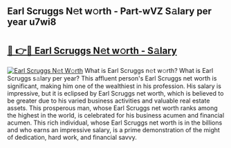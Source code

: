 ## Earl Scruggs N𝚎t w𝚘rth - Part-wVZ S𝚊lary per year u7wi8

# <h2><a href="http://gc4ep3.nevu.top/?p=Earl+Scruggs">🔗 👉🔴 Earl Scruggs N𝚎t w𝚘rth - S𝚊lary</a></h2>

[![Earl Scruggs N𝚎t W𝚘rth](https://i.imgur.com/Oavwk0R.jpeg)](http://gc4ep3.nevu.top/?p=Earl+Scruggs)
What is Earl Scruggs n𝚎t w𝚘rth? What is Earl Scruggs s𝚊lary per year?
This affluent person's Earl Scruggs net worth is significant, making him one of the wealthiest in his profession. His salary is impressive, but it is eclipsed by Earl Scruggs net worth, which is believed to be greater due to his varied business activities and valuable real estate assets. This prosperous man, whose Earl Scruggs net worth ranks among the highest in the world, is celebrated for his business acumen and financial acumen. This rich individual, whose Earl Scruggs net worth is in the billions and who earns an impressive salary, is a prime demonstration of the might of dedication, hard work, and financial savvy.
